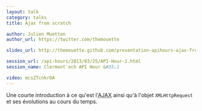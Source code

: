 ```yaml
---
layout: talk
category: talks
title: Ajax from scratch

author: Julien Muetton
author_url: https://twitter.com/themouette

slides_url: http://themouette.github.com/presentation-apihours-ajax-from-scratch/

session_url: /api-hours/2013/03/25/API-Hour-1.html
session_name: Clermont'ech API Hour &#35;1

video: mcsZTcnkrOA
---
```


Une courte introduction à ce qu'est l'<acronym title="Asynchronous Javascript And Xml">AJAX</acronym>
ainsi qu'à l'objet `XMLHttpRequest` et ses évolutions au cours du temps.
